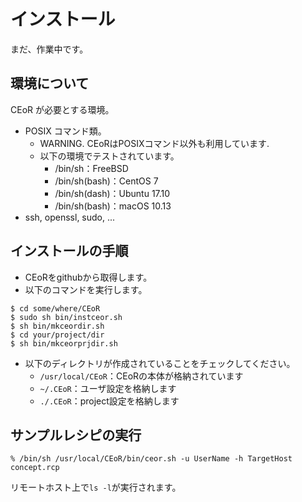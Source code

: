 # インストール 

まだ、作業中です。

## 環境について
CEoR が必要とする環境。
* POSIX コマンド類。
  * WARNING. CEoRはPOSIXコマンド以外も利用しています.
  * 以下の環境でテストされています。
    * /bin/sh：FreeBSD
    * /bin/sh(bash)：CentOS 7
    * /bin/sh(dash)：Ubuntu 17.10
    * /bin/sh(bash)：macOS 10.13
* ssh, openssl, sudo, ...

## インストールの手順

* CEoRをgithubから取得します。
* 以下のコマンドを実行します。
```
$ cd some/where/CEoR
$ sudo sh bin/instceor.sh
$ sh bin/mkceordir.sh
$ cd your/project/dir
$ sh bin/mkceorprjdir.sh
```

* 以下のディレクトリが作成されていることをチェックしてください。
  * `/usr/local/CEoR`：CEoRの本体が格納されています
  * `~/.CEoR`：ユーザ設定を格納します
  * `./.CEoR`：project設定を格納します

## サンプルレシピの実行

```
% /bin/sh /usr/local/CEoR/bin/ceor.sh -u UserName -h TargetHost concept.rcp
```

リモートホスト上で`ls -l`が実行されます。
